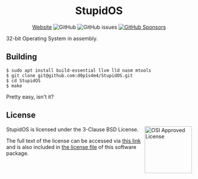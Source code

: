 <div align="center">

# StupidOS

[Website](https://stupidos.d0p1.eu)
![GitHub](https://img.shields.io/github/license/d0p1s4m4/stupidos?logoColor=white&style=flat-square)
![GitHub issues](https://img.shields.io/github/issues/d0p1s4m4/stupidos?style=flat-square)
[![GitHub Sponsors](https://img.shields.io/github/sponsors/d0p1s4m4?style=flat-square)](https://github.com/sponsors/d0p1s4m4)

</div>

32-bit Operating System in assembly.

## Building

```
$ sudo apt install build-essential llvm lld nasm mtools
$ git clone git@github.com:d0p1s4m4/StupidOS.git
$ cd StupidOS
$ make
```

Pretty easy, isn't it?

## License

<img src="https://opensource.org/files/OSI_Approved_License.png" align="right" height="128px" alt="OSI Approved License">

StupidOS is licensed under the 3-Clause BSD License.

The full text of the license can be accessed via [this link](https://opensource.org/licenses/BSD-3-Clause) and is also included in [the license file](LICENSE) of this software package.
